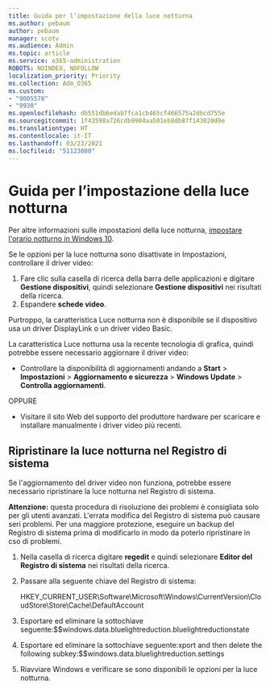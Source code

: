 ```yaml
---
title: Guida per l’impostazione della luce notturna
ms.author: pebaum
author: pebaum
manager: scotv
ms.audience: Admin
ms.topic: article
ms.service: o365-administration
ROBOTS: NOINDEX, NOFOLLOW
localization_priority: Priority
ms.collection: Adm_O365
ms.custom:
- "9005578"
- "9930"
ms.openlocfilehash: db551db6edab7fca1cb465cf466575a2dbcd755e
ms.sourcegitcommit: 1f43598a726cdb9904aa501eb8db87f143020d9e
ms.translationtype: HT
ms.contentlocale: it-IT
ms.lasthandoff: 03/23/2021
ms.locfileid: "51123080"
---
```

# <a name="help-with-the-night-light-display-setting"></a>Guida per l’impostazione della luce notturna

Per altre informazioni sulle impostazioni della luce notturna, [impostare l'orario notturno in Windows 10](https://support.microsoft.com/windows/set-your-display-for-night-time-in-windows-10-18fe903a-e0a1-8326-4c68-fd23d7aaf136).

Se le opzioni per la luce notturna sono disattivate in Impostazioni, controllare il driver video: 

1. Fare clic sulla casella di ricerca della barra delle applicazioni e digitare **Gestione dispositivi**, quindi selezionare **Gestione dispositivi** nei risultati della ricerca.
1. Espandere **schede video**. 

Purtroppo, la caratteristica Luce notturna non è disponibile se il dispositivo usa un driver DisplayLink o un driver video Basic.

La caratteristica Luce notturna usa la recente tecnologia di grafica, quindi potrebbe essere necessario aggiornare il driver video:  

- Controllare la disponibilità di aggiornamenti andando a **Start** > **Impostazioni** > **Aggiornamento e sicurezza** > **Windows Update** > **Controlla aggiornamenti**.  

OPPURE

- Visitare il sito Web del supporto del produttore hardware per scaricare e installare manualmente i driver video più recenti.

## <a name="reset-night-light-in-the-registry"></a>Ripristinare la luce notturna nel Registro di sistema

Se l'aggiornamento del driver video non funziona, potrebbe essere necessario ripristinare la luce notturna nel Registro di sistema.  

**Attenzione:** questa procedura di risoluzione dei problemi è consigliata solo per gli utenti avanzati. L'errata modifica del Registro di sistema può causare seri problemi. Per una maggiore protezione, eseguire un backup del Registro di sistema prima di modificarlo in modo da poterlo ripristinare in cso di problemi.

1. Nella casella di ricerca digitare **regedit** e quindi selezionare **Editor del Registro di sistema** nei risultati della ricerca.

1. Passare alla seguente chiave del Registro di sistema: 

    HKEY_CURRENT_USER\Software\Microsoft\Windows\CurrentVersion\CloudStore\Store\Cache\DefaultAccount

1. Esportare ed eliminare la sottochiave seguente:$$windows.data.bluelightreduction.bluelightreductionstate

1. Esportare ed eliminare la sottochiave seguente:xport and then delete the following subkey:$$windows.data.bluelightreduction.settings

1. Riavviare Windows e verificare se sono disponibili le opzioni per la luce notturna.


